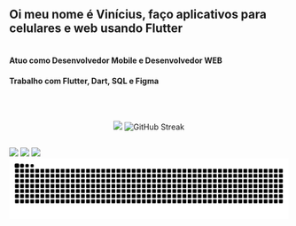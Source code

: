 ## Oi meu nome é Vinícius, faço aplicativos para celulares e web usando Flutter

<div style="display: flex">
  <div style="">
    <h4>Atuo como Desenvolvedor Mobile e Desenvolvedor WEB</h4>
    <h4>Trabalho com Flutter, Dart, SQL e Figma</h4>
  </div>
</div>

&nbsp;

<div align="center">
  <img width=40% src="https://github-readme-stats.vercel.app/api/top-langs/?username=vprezende&show_icons=true&theme=dark&layout=compact" />
  <img src="https://streak-stats.demolab.com?user=vprezende&theme=dark&mode=weekly" alt="GitHub Streak" />
</div>

##
 
<div>
  <a href="http://lattes.cnpq.br/3090486923351339"><img src="https://img.shields.io/badge/lattes-004AAD?style=for-the-badge&logoColor=white"></a> 
  <a href ="mailto:vinicius.rezende@gsuite.iff.edu.br"><img src="https://img.shields.io/badge/-Gmail-%23333?style=for-the-badge&logo=gmail&logoColor=white"></a>
  <a href="https://www.linkedin.com/in/vprezende"><img src="https://img.shields.io/badge/-LinkedIn-%230077B5?style=for-the-badge&logo=linkedin&logoColor=white"></a>
</div>

<picture align="center">
  <source media="(prefers-color-scheme: dark)" srcset="https://raw.githubusercontent.com/vprezende/vprezende/output/github-contribution-grid-snake-dark.svg">
  <source media="(prefers-color-scheme: light)" srcset="https://raw.githubusercontent.com/vprezende/vprezende/output/github-contribution-grid-snake-dark.svg">
  <img align="center" alt="github contribution grid snake animation" src="https://raw.githubusercontent.com/vprezende/vprezende/output/github-contribution-grid-snake.svg">
</picture>
